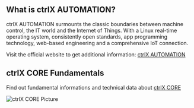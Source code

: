 ## What is ctrlX AUTOMATION?

ctrlX AUTOMATION surmounts the classic boundaries between machine control, the IT world and the Internet of Things. With a Linux real-time operating system, consistently open standards, app programming technology, web-based engineering and a comprehensive IoT connection.

Visit the official website to get additional information:
[ctrlX AUTOMATION](https://www.ctrlx-automation.com)

## ctrlX CORE Fundamentals

Find out fundamental informations and technical data about [ctrlX CORE](https://apps.boschrexroth.com/microsites/ctrlx-automation/en/portfolio/ctrlx-core#techdata)

![ctrlX CORE Picture](https://apps.boschrexroth.com/microsites/ctrlx-automation/assets/images/1/DC-AE_ctrlX_CORE_PST3315_02_1000x750px-40f3d32a.png)
